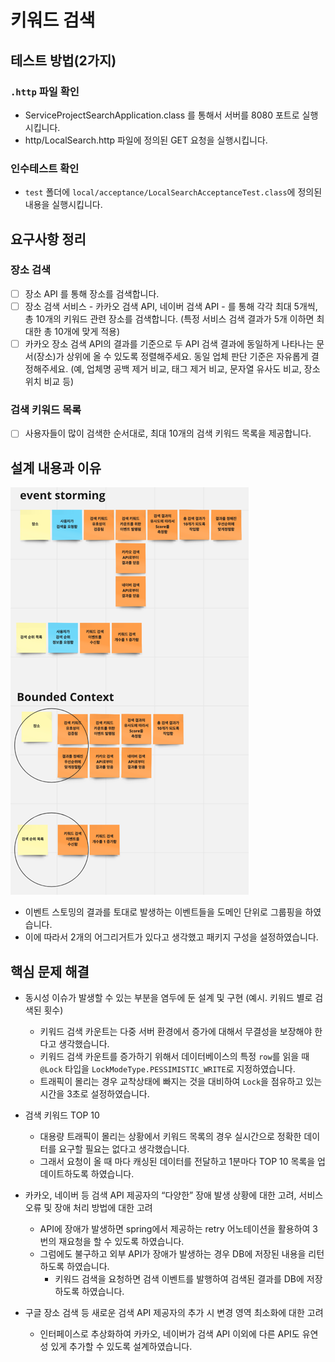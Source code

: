 # 키워드 검색
## 테스트 방법(2가지)
### `.http` 파일 확인
- ServiceProjectSearchApplication.class 를 통해서 서버를 8080 포트로 실행시킵니다.
- http/LocalSearch.http 파일에 정의된 GET 요청을 실행시킵니다.

### 인수테스트 확인
- `test` 폴더에 `local/acceptance/LocalSearchAcceptanceTest.class`에 정의된 내용을 실행시킵니다.

## 요구사항 정리
### 장소 검색
- [ ] 장소 API 를 통해 장소를 검색합니다.
- [ ] 장소 검색 서비스 - 카카오 검색 API, 네이버 검색 API - 를 통해 각각 최대 5개씩, 총 10개의 키워드 관련 장소를 검색합니다. (특정 서비스 검색 결과가 5개 이하면 최대한 총 10개에 맞게 적용)
- [ ] 카카오 장소 검색 API의 결과를 기준으로 두 API 검색 결과에 동일하게 나타나는 문서(장소)가 상위에 올 수 있도록 정렬해주세요. 동일 업체 판단 기준은 자유롭게 결정해주세요. (예, 업체명 공백 제거 비교, 태그 제거 비교, 문자열 유사도 비교, 장소 위치 비교 등)

### 검색 키워드 목록
- [ ] 사용자들이 많이 검색한 순서대로, 최대 10개의 검색 키워드 목록을 제공합니다.


## 설계 내용과 이유
![img.png](img/img.png)
- 이벤트 스토밍의 결과를 토대로 발생하는 이벤트들을 도메인 단위로 그룹핑을 하였습니다.
- 이에 따라서 2개의 어그리거트가 있다고 생각했고 패키지 구성을 설정하였습니다.

## 핵심 문제 해결
- 동시성 이슈가 발생할 수 있는 부분을 염두에 둔 설계 및 구현 (예시. 키워드 별로 검색된 횟수)
  - 키워드 검색 카운트는 다중 서버 환경에서 증가에 대해서 무결성을 보장해야 한다고 생각했습니다.
  - 키워드 검색 카운트를 증가하기 위해서 데이터베이스의 특정 `row`를 읽을 때 `@Lock` 타입을 `LockModeType.PESSIMISTIC_WRITE`로 지정하였습니다.
  - 트래픽이 몰리는 경우 교착상태에 빠지는 것을 대비하여 `Lock`을 점유하고 있는 시간을 3초로 설정하였습니다.

- 검색 키워드 TOP 10
  - 대용량 트래픽이 몰리는 상황에서 키워드 목록의 경우 실시간으로 정확한 데이터를 요구할 필요는 없다고 생각했습니다.
  - 그래서 요청이 올 때 마다 캐싱된 데이터를 전달하고 1분마다 TOP 10 목록을 업데이트하도록 하였습니다. 

- 카카오, 네이버 등 검색 API 제공자의 “다양한” 장애 발생 상황에 대한 고려, 서비스 오류 및 장애 처리 방법에 대한 고려
  - API에 장애가 발생하면 spring에서 제공하는 retry 어노테이션을 활용하여 3번의 재요청을 할 수 있도록 하였습니다. 
  - 그럼에도 불구하고 외부 API가 장애가 발생하는 경우 DB에 저장된 내용을 리턴하도록 하였습니다.
    - 키워드 검색을 요청하면 검색 이벤트를 발행하여 검색된 결과를 DB에 저장하도록 하였습니다.

- 구글 장소 검색 등 새로운 검색 API 제공자의 추가 시 변경 영역 최소화에 대한 고려
  - 인터페이스로 추상화하여 카카오, 네이버가 검색 API 이외에 다른 API도 유연성 있게 추가할 수 있도록 설계하였습니다.
